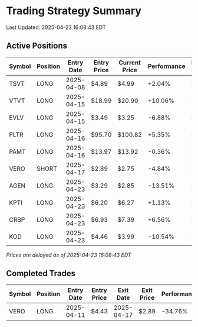 # Trading Strategy Summary

Last Updated: 2025-04-23 16:08:43 EDT

## Active Positions

| Symbol | Position | Entry Date | Entry Price | Current Price | Performance | P/L per Share |
|--------|----------|------------|-------------|---------------|-------------|--------------|
| TSVT | LONG | 2025-04-08 | $4.89 | $4.99 | +2.04% | $+0.10 |
| VTVT | LONG | 2025-04-15 | $18.99 | $20.90 | +10.06% | $+1.91 |
| EVLV | LONG | 2025-04-15 | $3.49 | $3.25 | -6.88% | $-0.24 |
| PLTR | LONG | 2025-04-16 | $95.70 | $100.82 | +5.35% | $+5.12 |
| PAMT | LONG | 2025-04-16 | $13.97 | $13.92 | -0.36% | $-0.05 |
| VERO | SHORT | 2025-04-17 | $2.89 | $2.75 | -4.84% | $-0.14 |
| AGEN | LONG | 2025-04-23 | $3.29 | $2.85 | -13.51% | $-0.44 |
| KPTI | LONG | 2025-04-23 | $6.20 | $6.27 | +1.13% | $+0.07 |
| CRBP | LONG | 2025-04-23 | $6.93 | $7.39 | +6.56% | $+0.46 |
| KOD | LONG | 2025-04-23 | $4.46 | $3.99 | -10.54% | $-0.47 |

*Prices are delayed as of 2025-04-23 16:08:43 EDT*

## Completed Trades

| Symbol | Position | Entry Date | Entry Price | Exit Date | Exit Price | Performance |
|--------|----------|------------|-------------|-----------|------------|-------------|
| VERO | LONG | 2025-04-11 | $4.43 | 2025-04-17 | $2.89 | -34.76% |